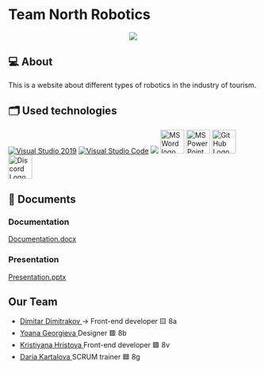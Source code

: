 # Team North Robotics
<p align = "center">
    <img src="![logo_2-removebg-preview (1)](https://github.com/DYkartalova22/robotocs-in-the-tourism/assets/132449223/b31312cb-e740-43a6-b4ca-d531f4227a56)"/>
</p>

## 💻 About
<p>This is a website about different types of robotics in the industry of tourism.</p>

## 🗂️ Used technologies
 <p align="left"> 
    <a href="https://visualstudio.microsoft.com/"><img src="https://img.icons8.com/fluency/48/000000/visual-studio.png" alt="Visual Studio 2019"/></a>
    <a href="https://code.visualstudio.com/"><img src="https://img.icons8.com/color/48/000000/visual-studio-code-2019.png" alt="Visual Studio Code"/></a>
    <a href="https://www.figma.com/"><img src="https://img.icons8.com/color/48/000000/figma--v1.png"/></a>
      <a href="https://www.microsoft.com/en-ww/microsoft-365/word"><img src="https://img.icons8.com/fluency/48/000000/microsoft-word-2019.png" alt="MS Word logo" width=48px /></a>
      <a href="https://www.microsoft.com/en-us/microsoft-365/powerpoint"><img src="https://img.icons8.com/fluency/48/000000/microsoft-powerpoint-2019.png" alt="MS PowerPoint logo" width=48px /></a>
      <a href="https://github.com/"> <img src="https://github.githubassets.com/images/modules/logos_page/GitHub-Mark.png" alt="GitHub Logo" width=48px/></a>
      <a href="https://discord.com/"> <img src="https://www.freepnglogos.com/uploads/discord-logo-png/concours-discord-cartes-voeux-fortnite-france-6.png" alt="Discord Logo" width=48px/></a>
    </p> 

## 📄 Documents
### Documentation
  [Documentation.docx](https://github.com/DYkartalova22/robotocs-in-the-tourism/files/11679453/Documentation.docx)
### Presentation
[Presentation.pptx](https://github.com/DYkartalova22/robotocs-in-the-tourism/files/11679456/Presentation.pptx)

## Our Team
- <a href = "https://github.com/DPDimitrakov22"> Dimitar Dimitrakov </a> -> Front-end developer 🟨 8a
- <a href = "https://github.com/YTGeorgieva22"> Yoana Georgieva </a> Designer 🟥 8b
- <a href = "https://github.com/KIHristova22"> Kristiyana Hristova </a> Front-end developer 🟩 8v
- <a href = "https://github.com/DYKartalova22"> Daria Kartalova </a> SCRUM trainer 🟦 8g